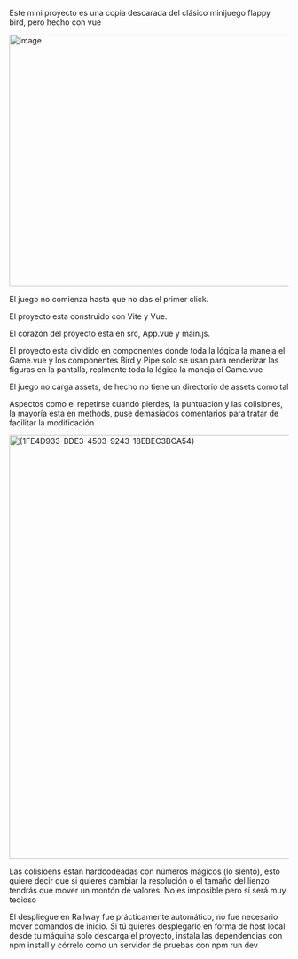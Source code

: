 Este mini  proyecto es una copia descarada del clásico minijuego flappy bird, pero hecho con vue

<img width="689" height="455" alt="image" src="https://github.com/user-attachments/assets/a56ced5d-f24e-4d30-af0c-0a7c33e54a8d" />

El juego no comienza hasta que no das el primer click.

El proyecto esta construido con Vite y Vue.

El corazón del proyecto esta en src,  App.vue y main.js. 

El proyecto esta dividido en componentes donde toda la lógica la maneja el Game.vue y los componentes Bird y Pipe solo se usan para renderizar las figuras en la pantalla, realmente toda la lógica la maneja el Game.vue

El juego no carga assets, de hecho no tiene un directorio de assets como tal

Aspectos como el repetirse cuando pierdes, la puntuación y las colisiones, la mayoría esta en methods, puse demasiados comentarios para tratar de facilitar la modificación

<img width="948" height="765" alt="{1FE4D933-BDE3-4503-9243-18EBEC3BCA54}" src="https://github.com/user-attachments/assets/7aa1f363-1b49-4e07-b16e-acfd4f93333a" />

Las colisioens estan hardcodeadas con números mágicos (lo siento), esto quiere decir que si quieres cambiar la resolución o el tamaño del lienzo tendrás que mover un montón de valores. No es imposible pero sí será muy tedioso

El despliegue en Railway fue prácticamente automático, no fue necesario mover comandos de inicio.
Si tú quieres desplegarlo en forma de host local desde tu máquina solo descarga el proyecto, instala las dependencias con npm install y córrelo como un servidor de pruebas con npm run dev
